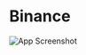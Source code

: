 # Binance


![App Screenshot](https://user-images.githubusercontent.com/94997828/174208877-6e08d932-8f69-4647-96f3-90038bbb8521.png)

